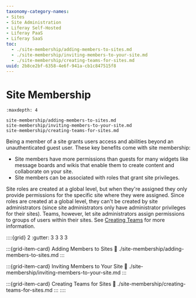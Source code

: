 ```yaml
---
taxonomy-category-names:
- Sites
- Site Administration
- Liferay Self-Hosted
- Liferay PaaS
- Liferay SaaS
toc:
  - ./site-membership/adding-members-to-sites.md
  - ./site-membership/inviting-members-to-your-site.md
  - ./site-membership/creating-teams-for-sites.md
uuid: 2b8ce2bf-6358-4e6f-941a-cb1c847515f8
---
```


# Site Membership

```{toctree}
:maxdepth: 4

site-membership/adding-members-to-sites.md
site-membership/inviting-members-to-your-site.md
site-membership/creating-teams-for-sites.md
```

Being a member of a site grants users access and abilities beyond an unauthenticated guest user. These key benefits come with site membership:

* Site members have more permissions than guests for many widgets like message boards and wikis that enable them to create content and collaborate on your site.
* Site members can be associated with roles that grant site privileges.

Site roles are created at a global level, but when they're assigned they only provide permissions for the specific site where they were assigned. Since roles are created at a global level, they can't be created by site administrators (since site administrators only have administrator privileges for their sites). Teams, however, let site administrators assign permissions to groups of users within their sites. See [Creating Teams](./site-membership/creating-teams-for-sites.md) for more information.

::::{grid} 2
:gutter: 3 3 3 3

:::{grid-item-card} Adding Members to Sites
:link: ./site-membership/adding-members-to-sites.md
:::

:::{grid-item-card} Inviting Members to Your Site
:link: ./site-membership/inviting-members-to-your-site.md
:::

:::{grid-item-card} Creating Teams for Sites
:link: ./site-membership/creating-teams-for-sites.md
:::
::::
